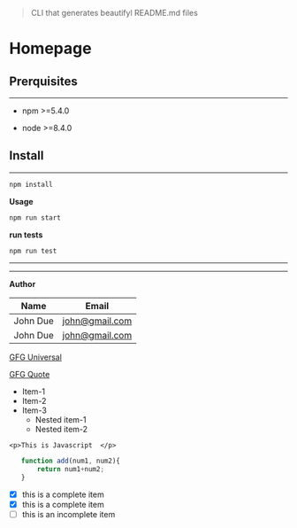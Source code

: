 <!-- Blockquote -->
> CLI that generates beautifyl README.md files

<!-- Headings -->
# __Homepage__

<!-- Italic
*This text* is italic

_This text_ is italic  -->

<!-- Strong Bold -->
**Prerquisites**
-------
-------
* npm >=5.4.0

* node >=8.4.0

<!-- Code Blocks -->
**Install**
---------
---------
```bash
npm install
```
<!-- usage -->
**Usage**
```bash
npm run start
```
**run tests**
```bash
npm run test
```
<!--StrikeThrough -->

<!-- Horizontal Rule -->
- - -
___
__Author__
 <!-- Tables -->
 | Name     | Email          |
 | ------- | ------
 | John Due | john@gmail.com 
 | John Due | john@gmail.com 


<!-- Links   -->
[GFG Universal ](https://www.geeksforgeeks.org)

[GFG Quote ](https://www.geeksforgeeks.org)

<!-- Url -->
* Item-1
* Item-2
* Item-3
    * Nested item-1
    * Nested item-2

<!-- Ol -->
<!-- Para -->
`<p>This is Javascript  </p>`

<!-- Image -->


 ```javascript
    function add(num1, num2){
        return num1+num2;
    }
 ```


<!-- Task List -->
* [x] this is a complete item 
* [x] this is a complete item 
* [ ] this is an incomplete item 
